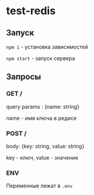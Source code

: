 # test-redis

## Запуск
`npm i` - установка зависимостей

`npm start` - запуск сервера

## Запросы
### GET / 
query params : {name: string}

name - имя ключа в редисе

### POST /
body: {key: string, value: string}

key - ключ, value - значение

### ENV
Переменные лежат в `.env`
